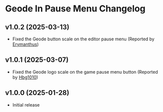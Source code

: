 # Geode In Pause Menu Changelog
## v1.0.2 (2025-03-13)
- Fixed the Geode button scale on the editor pause menu (Reported by [Erymanthus](user:1941705))

## v1.0.1 (2025-03-07)
- Fixed the Geode logo scale on the game pause menu button (Reported by [Hbg1010](user:9115450))

## v1.0.0 (2025-01-28)
- Initial release